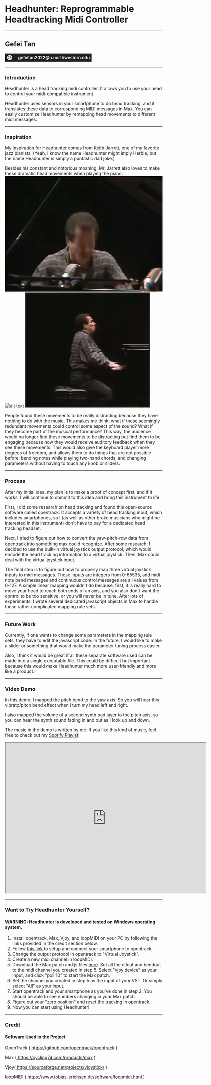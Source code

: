 # Headhunter: Reprogrammable Headtracking Midi Controller

---

## Gefei Tan
<img src="media/email.jpg"/>

---

### Introduction
Headhunter is a head tracking midi controller. It allows you to use your head to control your midi-compatible instrument. 

Headhunter uses sensors in your smartphone to do head tracking, and it translates these data to corresponding MIDI messages in Max. You can easily customize Headhunter by remapping head movements to different midi messages.


---

### Inspiration
My inspiration for Headhunter comes from Keith Jarrett, one of my favorite jazz pianists. (Yeah, I know the name Headhunter might imply Herbie, but the name Headhunter is simply a puntastic dad joke.)

Besides his constant and notorious moaning, Mr. Jarrett also loves to make these dramatic head movements when playing the piano.
![alt text](media/Keith1.gif)
![alt text](media/keith2.gif)
![alt text](media/keith3.gif)

People found these movements to be really distracting because they have nothing to do with the music. This makes me think: what if these seemingly redundant movements could control some aspect of the sound? What if they become part of the musical performance? This way, the audience would no longer find these movements to be distracting but find them to be engaging because now they would receive auditory feedback when they see these movements. This would also give the keyboard player more degrees of freedom, and allows them to do things that are not possible before: bending notes while playing two-hand chords, and changing parameters without having to touch any knob or sliders.

---
### Process
After my initial idea, my plan is to make a proof of concept first, and if it works, I will continue to commit to this idea and bring this instrument to life.

First, I did some research on head tracking and found this open-source software called opentrack. It accepts a variety of head tracking input, which includes smartphones, so I (as well as other broke musicians who might be interested in this instrument) don't have to pay for a dedicated head tracking headset.

Next, I tried to figure out how to convert the yaw-pitch-row data from opentrack into something max could recognize. After some research, I decided to use the built-in virtual joystick output protocol, which would encode the head tracking information to a virtual joystick. Then, Max could deal with the virtual joystick input.

The final step is to figure out how to properly map three virtual joystick inputs to midi messages. These inputs are integers from 0-65535, and midi note bend messages and continuous control messages are all values from 0-127. A simple linear mapping wouldn't do because, first, it is really hard to move your head to reach both ends of an axis, and you also don't want the control to be too sensitive, or you will never be in tune. After lots of experiments, I wrote several dedicated javascript objects in Max to handle these rather complicated mapping rule sets.


---
### Future Work

Currently, if one wants to change some parameters in the mapping rule sets, they have to edit the javascript code. In the future, I would like to make a slider or something that would make the parameter tuning process easier.

Also, I think it would be great if all these separate software used can be made into a single executable file. This could be difficult but important because this would make Headhunter much more user-friendly and more like a product.


---
### Video Demo

In this demo, I mapped the pitch bend to the yaw axis. So you will hear this vibrato/pitch bend effect when I turn my head left and right.

I also mapped the volume of a second synth pad layer to the pitch axis, so you can hear the synth sound fading in and out as I look up and down.

The music in the demo is written by me. If you like this kind of music, feel free to check out my <a href="https://open.spotify.com/playlist/62j0qdzoFFmlWArG9rjw5y?si=134dd3bfddf4407d">Spotify Playist</a>!

<iframe width="640" height="480"
src="https://www.youtube.com/embed/a7rpF8U1QdA">
</iframe>

---
### Want to Try Headhunter Yourself?
#### WARNING: Headhunter is developed and tested on Windows operating system.
1. Install opentrack, Max, Vjoy, and loopMIDI on your PC by following the links provided in the credit section below.
2. Follow <a href = https://github.com/opentrack/opentrack/wiki/Smartphone-Headtracking> this link </a> to setup and connect your smartphone to opentrack.
3. Change the output protocol in opentrack to "Virtual Joystick".
4. Create a new midi channel in loopMIDI.
5. Download the Max patch and js files [here](media/headhunter_max_patch.zip). Set all the ctlout and bendout to the midi channel you created in step 5. Select "vjoy device" as your input, and click "poll 10" to start the Max patch.
6. Set the channel you created in step 5 as the input of your VST. Or simply select "All" as your input.
7. Start opentrack and your smartphone as you've done in step 2. You should be able to see numbers changing in your Max patch.
8. Figure out your "zero position" and reset the tracking in opentrack.
9. Now you can start using Headhunter!
---
### Credit
#### Software Used in the Project
OpenTrack (<a href = https://github.com/opentrack/opentrack> https://github.com/opentrack/opentrack </a>)

Max (<a href = https://cycling74.com/products/max> https://cycling74.com/products/max </a>)

Vjoy(<a href = https://sourceforge.net/projects/vjoystick/> https://sourceforge.net/projects/vjoystick/ </a>)

loopMIDI (<a href = https://www.tobias-erichsen.de/software/loopmidi.html> https://www.tobias-erichsen.de/software/loopmidi.html </a>)

